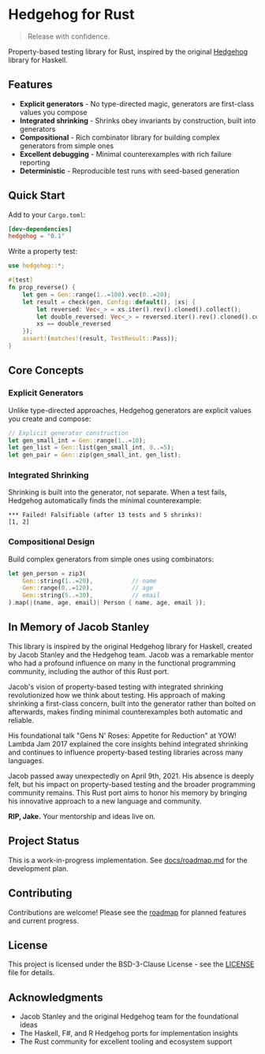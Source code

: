 # Hedgehog for Rust

> Release with confidence.

Property-based testing library for Rust, inspired by the original [Hedgehog](https://hedgehog.qa/) library for Haskell.

## Features

- **Explicit generators** - No type-directed magic, generators are first-class values you compose
- **Integrated shrinking** - Shrinks obey invariants by construction, built into generators
- **Compositional** - Rich combinator library for building complex generators from simple ones
- **Excellent debugging** - Minimal counterexamples with rich failure reporting
- **Deterministic** - Reproducible test runs with seed-based generation

## Quick Start

Add to your `Cargo.toml`:

```toml
[dev-dependencies]
hedgehog = "0.1"
```

Write a property test:

```rust
use hedgehog::*;

#[test]
fn prop_reverse() {
    let gen = Gen::range(1..=100).vec(0..=20);
    let result = check(gen, Config::default(), |xs| {
        let reversed: Vec<_> = xs.iter().rev().cloned().collect();
        let double_reversed: Vec<_> = reversed.iter().rev().cloned().collect();
        xs == double_reversed
    });
    assert!(matches!(result, TestResult::Pass));
}
```

## Core Concepts

### Explicit Generators

Unlike type-directed approaches, Hedgehog generators are explicit values you create and compose:

```rust
// Explicit generator construction
let gen_small_int = Gen::range(1..=10);
let gen_list = Gen::list(gen_small_int, 0..=5);
let gen_pair = Gen::zip(gen_small_int, gen_list);
```

### Integrated Shrinking

Shrinking is built into the generator, not separate. When a test fails, Hedgehog automatically finds the minimal counterexample:

```
*** Failed! Falsifiable (after 13 tests and 5 shrinks):
[1, 2]
```

### Compositional Design

Build complex generators from simple ones using combinators:

```rust
let gen_person = zip3(
    Gen::string(1..=20),           // name
    Gen::range(0..=120),           // age  
    Gen::string(5..=30),           // email
).map(|(name, age, email)| Person { name, age, email });
```

## In Memory of Jacob Stanley

This library is inspired by the original Hedgehog library for Haskell, created by Jacob Stanley and the Hedgehog team. Jacob was a remarkable mentor who had a profound influence on many in the functional programming community, including the author of this Rust port.

Jacob's vision of property-based testing with integrated shrinking revolutionized how we think about testing. His approach of making shrinking a first-class concern, built into the generator rather than bolted on afterwards, makes finding minimal counterexamples both automatic and reliable.

His foundational talk "Gens N' Roses: Appetite for Reduction" at YOW! Lambda Jam 2017 explained the core insights behind integrated shrinking and continues to influence property-based testing libraries across many languages.

Jacob passed away unexpectedly on April 9th, 2021. His absence is deeply felt, but his impact on property-based testing and the broader programming community remains. This Rust port aims to honor his memory by bringing his innovative approach to a new language and community.

**RIP, Jake.** Your mentorship and ideas live on.

## Project Status

This is a work-in-progress implementation. See [docs/roadmap.md](docs/roadmap.md) for the development plan.

## Contributing

Contributions are welcome! Please see the [roadmap](docs/roadmap.md) for planned features and current progress.

## License

This project is licensed under the BSD-3-Clause License - see the [LICENSE](LICENSE) file for details.

## Acknowledgments

- Jacob Stanley and the original Hedgehog team for the foundational ideas
- The Haskell, F#, and R Hedgehog ports for implementation insights
- The Rust community for excellent tooling and ecosystem support